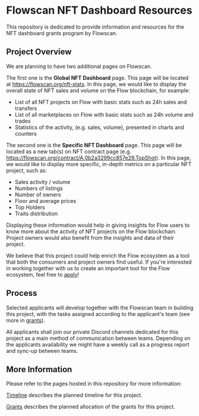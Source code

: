 # Flowscan NFT Dashboard Resources

This repository is dedicated to provide information and resources for the NFT dashboard grants program by Flowscan. 

## Project Overview

We are planning to have two additional pages on Flowscan. 

The first one is the **Global NFT Dashboard** page. This page will be located at https://flowscan.org/nft-stats. In this page, we would like to display the overall state of NFT sales and volume on the Flow blockchain, for example:
- List of all NFT projects on Flow with basic stats such as 24h sales and transfers
- List of all marketplaces on Flow with basic stats such as 24h volume and trades
- Statistics of the activity, (e.g. sales, volume), presented in charts and counters

The second one is the **Specific NFT Dashboard** page. This page will be located as a new tab(s) on NFT contract page (e.g. https://flowscan.org/contract/A.0b2a3299cc857e29.TopShot). In this page, we would like to display more specific, in-depth metrics on a particular NFT project, such as: 
- Sales activity / volume
- Numbers of listings
- Number of owners
- Floor and average prices
- Top Holders
- Traits distribution

Displaying these information would help in giving insights for Flow users to know more about the activity of NFT projects on the Flow blockchain. Project owners would also benefit from the insights and data of their project. 

We believe that this project could help enrich the Flow ecosystem as a tool that both the consumers and project owners find useful. If you're interested in working together with us to create an important tool for the Flow ecosystem, feel free to [apply](apply.md)!

## Process

Selected applicants will develop together with the Flowscan team in building this project, with the tasks assigned according to the applicant's team (see more in [grants](grants.md)). 

All applicants shall join our private Discord channels dedicated for this project as a main method of communication between teams. Depending on the applicants availability we might have a weekly call as a progress report and sync-up between teams.   

## More Information

Please refer to the pages hosted in this repository for more information: 

[Timeline](timeline.md) describes the planned timeline for this project. 

[Grants](grants.md) describes the planned allocation of the grants for this project.
